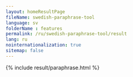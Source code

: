 ```yaml
---
layout: homeResultPage
fileName: swedish-paraphrase-tool
language: sv    
folderName : features
permalink: /ru/swedish-paraphrase-tool/result
lang: ru
nointernationalization: true
sitemap: false
---
```

{% include result/paraphrase.html %}

<script src="/js/result/paraprashing.js" data-foldername="{{page.folderName}}" data-lang="{{page.lang}}"></script>